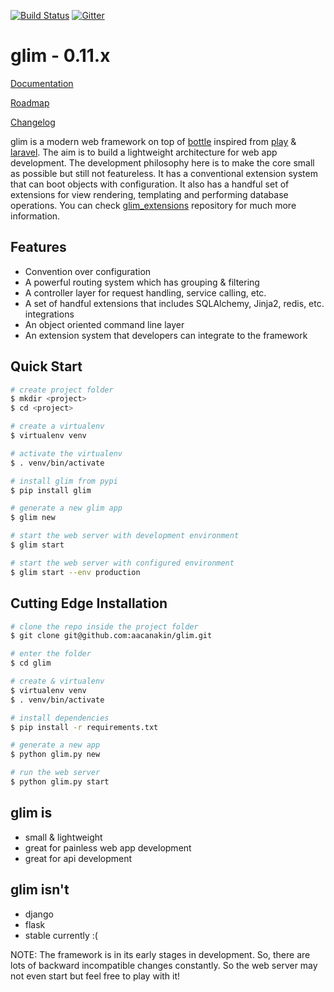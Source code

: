 [![Build
Status](https://travis-ci.org/aacanakin/glim.svg)](https://travis-ci.org/aacanakin/glim) [![Gitter](https://badges.gitter.im/Join%20Chat.svg)](https://gitter.im/aacanakin/glim?utm_source=badge&utm_medium=badge&utm_campaign=pr-badge&utm_content=badge)

glim - 0.11.x
=============

[Documentation](http://glim.readme.io)

[Roadmap](http://glim.readme.io/v0.8.6/docs/roadmap)

[Changelog](https://github.com/aacanakin/glim/blob/master/CHANGELOG.md)

glim is a modern web framework on top of [bottle](http://bottlepy.org/docs/0.12/) inspired from [play](https://www.playframework.com/) & [laravel](http://laravel.com/). The aim is to build a lightweight architecture for web app development. The development philosophy here is to make the core small as possible but still not featureless. It has a conventional extension system that can boot objects with configuration. It also has a handful set of extensions for view rendering, templating and performing database operations. You can check [glim_extensions](https://github.com/aacanakin/glim-extensions) repository for much more information.

Features
--------
- Convention over configuration
- A powerful routing system which has grouping & filtering
- A controller layer for request handling, service calling, etc.
- A set of handful extensions that includes SQLAlchemy, Jinja2, redis, etc. integrations
- An object oriented command line layer
- An extension system that developers can integrate to the framework

Quick Start
-----------
```sh
# create project folder
$ mkdir <project>
$ cd <project>

# create a virtualenv
$ virtualenv venv

# activate the virtualenv
$ . venv/bin/activate

# install glim from pypi
$ pip install glim

# generate a new glim app
$ glim new

# start the web server with development environment
$ glim start

# start the web server with configured environment
$ glim start --env production
```

Cutting Edge Installation
-------------------------
```sh
# clone the repo inside the project folder
$ git clone git@github.com:aacanakin/glim.git

# enter the folder
$ cd glim

# create & virtualenv
$ virtualenv venv
$ . venv/bin/activate

# install dependencies
$ pip install -r requirements.txt

# generate a new app
$ python glim.py new

# run the web server
$ python glim.py start
```

glim is
-------
- small & lightweight
- great for painless web app development
- great for api development

glim isn't
----------
- django
- flask
- stable currently :(

NOTE: The framework is in its early stages in development. So, there are lots of backward incompatible changes constantly. So the web server may not even start but feel free to play with it!
